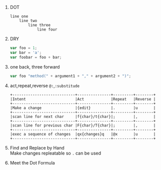 1. DOT 

    ```
    line one
        line two
            line three
                line four
    ```

1. DRY

    ```javascript
    var foo = 1;
    var bar = 'a';
    var foobar = foo + bar;
    ```

1. one back, three forward

    ```javascript
    var foo "method(" + argument1 + "," + argument2 + ")";
    ```

1. act,repeat,reverse
`@:`,`:substitude`

    ```
    +----------------------------+---------------+---------+--------+
    |Intent                      |Act            |Repeat   |Reverse |
    +----------------------------+---------------+---------+--------+
    |Make a change               |{edit}         |.        |u       |
    +----------------------------+---------------+---------+--------+
    |scan line for next char     |f{char}/t{char}|;        |,       |
    +----------------------------+---------------+---------+--------+
    |scan line for previous char |F{char}/T{char}|;        |,       |
    +----------------------------+---------------+---------+--------+
    |exec a sequence of changes  |qx{changes}q   |@x       |u       |
    +----------------------------+---------------+---------+--------+
    ```

1. Find and Replace by Hand  
   Make changes repleatable so `.` can be used

1. Meet the Dot Formula
